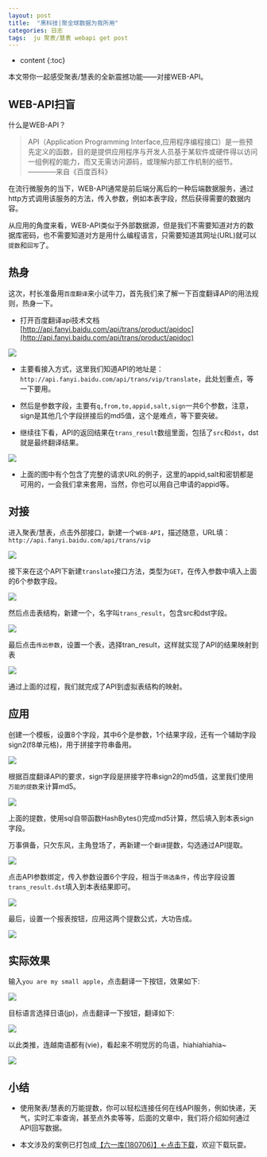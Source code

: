 ```yaml
---
layout: post
title:  "黑科技|聚全球数据为我所用"
categories: 日志
tags:  ju 聚表/慧表 webapi get post
---
```


* content
{:toc}

本文带你一起感受聚表/慧表的全新震撼功能——对接WEB-API。

## WEB-API扫盲
什么是WEB-API？

> API（Application Programming Interface,应用程序编程接口）是一些预先定义的函数，目的是提供应用程序与开发人员基于某软件或硬件得以访问一组例程的能力，而又无需访问源码，或理解内部工作机制的细节。 ————来自《百度百科》

在流行微服务的当下，WEB-API通常是前后端分离后的一种后端数据服务，通过http方式调用该服务的方法，传入参数，例如本表字段，然后获得需要的数据内容。

从应用的角度来看，WEB-API类似于外部数据源，但是我们不需要知道对方的数据库密码，也不需要知道对方是用什么编程语言，只需要知道其网址(URL)就可以`提数`和`回写`了。

## 热身
这次，村长准备用`百度翻译`来小试牛刀，首先我们来了解一下百度翻译API的用法规则，热身一下。

* 打开百度翻译api技术文档[http://api.fanyi.baidu.com/api/trans/product/apidoc](http://api.fanyi.baidu.com/api/trans/product/apidoc)

![](/img/ju6-1.jpg)

* 主要看接入方式，这里我们知道API的地址是：`http://api.fanyi.baidu.com/api/trans/vip/translate`，此处划重点，等一下要用。

* 然后是参数字段，主要有`q,from,to,appid,salt,sign`一共6个参数，注意，sign是其他几个字段拼接后的md5值，这个是难点，等下要突破。

* 继续往下看，API的返回结果在`trans_result`数组里面，包括了`src`和`dst`，dst就是最终翻译结果。

![](/img/ju6-2.jpg)

* 上面的图中有个包含了完整的请求URL的例子，这里的appid,salt和密钥都是可用的，一会我们拿来套用，当然，你也可以用自己申请的appid等。

## 对接
进入聚表/慧表，点击外部接口，新建一个`WEB-API`，描述随意，URL填：`http://api.fanyi.baidu.com/api/trans/vip`

![](/img/ju6-3.jpg)

接下来在这个API下新建`translate`接口方法，类型为`GET`，在传入参数中填入上面的6个参数字段。

![](/img/ju6-4.jpg)

然后点击表结构，新建一个，名字叫`trans_result`，包含src和dst字段。

![](/img/ju6-5.jpg)

最后点击`传出参数`，设置一个表，选择tran_result，这样就实现了API的结果映射到表

![](/img/ju6-6.jpg)

通过上面的过程，我们就完成了API到虚拟表结构的映射。

## 应用
创建一个模板，设置8个字段，其中6个是参数，1个结果字段，还有一个辅助字段sign2(f8单元格)，用于拼接字符串备用。

![](/img/ju6-7.jpg)

根据百度翻译API的要求，sign字段是拼接字符串sign2的md5值，这里我们使用`万能的提数`来计算md5。

![](/img/ju6-8.jpg)

上面的提数，使用sql自带函数HashBytes()完成md5计算，然后填入到本表sign字段。

万事俱备，只欠东风，主角登场了，再新建一个`翻译`提数，勾选通过API提取。

![](/img/ju6-9.jpg)

点击API参数绑定，传入参数设置6个字段，相当于`筛选条件`，传出字段设置`trans_result.dst`填入到本表结果即可。

![](/img/ju6-10.jpg)

最后，设置一个报表按钮，应用这两个提数公式，大功告成。

![](/img/ju6-11.jpg)

## 实际效果
输入`you are my small apple`，点击翻译一下按钮，效果如下:

![](/img/ju6-12.jpg)

目标语言选择日语(jp)，点击翻译一下按钮，翻译如下:

![](/img/ju6-13.jpg)

以此类推，连越南语都有(vie)，看起来不明觉厉的鸟语，hiahiahiahia~

![](/img/ju6-14.jpg)

## 小结
* 使用聚表/慧表的万能提数，你可以轻松连接任何在线API服务，例如快递，天气，实时汇率查询，甚至点外卖等等，后面的文章中，我们将介绍如何通过API回写数据。

* 本文涉及的案例已打包成[【六一库(180706)】←点击下载](/files/61data180706.zip)，欢迎下载玩耍。